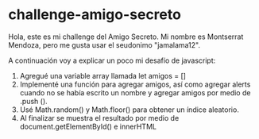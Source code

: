 # challenge-amigo-secreto
Hola, este es mi challenge del Amigo Secreto. Mi nombre es Montserrat Mendoza, pero me gusta usar el seudonimo "jamalama12". 

A continuación voy a explicar un poco mi desafío de javascript: 

1. Agregué una variable array llamada let amigos = []
2. Implementé una función para agregar amigos, así como agregar alerts cuando no se había escrito un nombre y agregar amigos por medio de .push ().
3. Usé Math.random() y Math.floor() para obtener un índice aleatorio.
4. Al finalizar se muestra el resultado por medio de document.getElementById() e innerHTML

